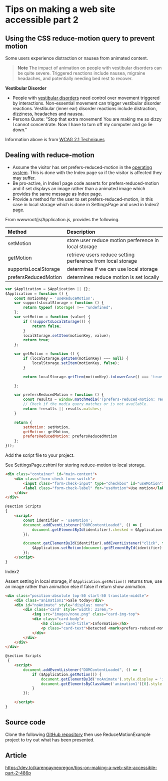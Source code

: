 ﻿# Tips on making a web site accessible part 2

## Using the CSS reduce-motion query to prevent motion

Some users experience distraction or nausea from animated content.

> **Note**
> The impact of animation on people with vestibular disorders can be quite severe. Triggered reactions include nausea, migraine headaches, and potentially needing bed rest to recover.

**Vestibular Disorder**

- People with [vestibular disorders](https://vestibular.org/) need control over movement triggered by interactions. Non-essential movement can trigger vestibular disorder reactions. Vestibular (inner ear) disorder reactions include distraction, dizziness, headaches and nausea.
- Persona Quote: "Stop that extra movement! You are making me so dizzy I cannot concentrate. Now I have to turn off my computer and go lie down."

Information above is from [WCAG 2.1 Techniques](https://www.w3.org/WAI/WCAG21/Techniques/css/C39)

## Dealing with reduce-motion

- Assume the visitor has set prefers-reduced-motion in the [operating system](https://developer.mozilla.org/en-US/docs/Web/CSS/@media/prefers-reduced-motion#user_preferences). This is done with the Index page so if the visitor is affected they may suffer.
- Be pro-active, in Index1 page code asserts for prefers-reduced-motion and if set displays an image rather than a animated image which provides the same message as Index page.
- Provide a method for the user to set prefers-reduced-motion, in this case in local storage which is done in SettingsPage and used in Index2 page.

From wwwroot/js/Application.js, provides the following. 

| Method        |  Description    | 
|:------------- |:-------------|
| setMotion | store user reduce motion perference in local storage  |
| getMotion | retrieve users reduce setting perference from local storage |
| supportsLocalStorage | determines if we can use local storage |
| prefersReducedMotion | determines reduce motion is set locally |

```javascript
var $Application = $Application || {};
$Application = function () {
    const motionKey = 'useReduceMotion';
    var supportsLocalStorage = function () {
        return typeof (Storage) !== "undefined";
    };
    var setMotion = function (value) {
        if (!supportsLocalStorage()) {
            return false;
        }
        localStorage.setItem(motionKey, value);
        return true;
    };

    var getMotion = function () {
        if (localStorage.getItem(motionKey) === null) {
            localStorage.setItem(motionKey, false);
        }

        return localStorage.getItem(motionKey).toLowerCase() === 'true';

    };

    var prefersReducedMotion = function () {
        const results = window.matchMedia('(prefers-reduced-motion: reduce)');
        // Check if the media query matches or is not available.
        return !results || results.matches;
    }

    return {
        setMotion: setMotion,
        getMotion: getMotion,
        prefersReducedMotion: prefersReducedMotion
    };
}();
```

Add the script file to your project.

See SettingsPage.cshtml for storing reduce-motion to local storage.

```html
<div class="container" id="main-content">
    <div class="form-check form-switch">
        <input class="form-check-input" type="checkbox" id="useMotion">
        <label class="form-check-label" for="useMotion">Use motion</label>
    </div>
</div>

@section Scripts
{
    <script>
        const identifier = 'useMotion';
        document.addEventListener("DOMContentLoaded", () => {
            document.getElementById(identifier).checked = $Application.getMotion();
        });

        document.getElementById(identifier).addEventListener("click", function () {
            $Application.setMotion(document.getElementById(identifier).checked);
        });
    </script>
}
```

Index2

Assert setting in local storage, if `$Application.getMotion()` returns true, use an image rather than animation else if false if return show animation.

```html
<div class="position-absolute top-50 start-50 translate-middle">
    <div class="animation1">Sale today</div>
    <div id="noAnimate" style="display: none">
        <div class="card" style="width: 21rem;">
            <img src="images/none.png" class="card-img-top">
            <div class="card-body">
                <h5 class="card-title">Information</h5>
                <p class="card-text">Detected <mark>prefers-reduced-motion: reduce</mark></p>
            </div>
        </div>        
    </div>
</div>

@section Scripts
 {
    <script>
        document.addEventListener("DOMContentLoaded", () => {
            if ($Application.getMotion()) {
                document.getElementById('noAnimate').style.display = 'inline';
                document.getElementsByClassName('animation1')[0].style.display = 'none';
            }
        });

    </script>
}
```

## Source code

Clone the following [GitHub repository](https://github.com/karenpayneoregon/web-accessibility-1) then use ReduceMotionExample project to  try out what has been presented.

## Article

https://dev.to/karenpayneoregon/tips-on-making-a-web-site-accessible-part-2-486p
